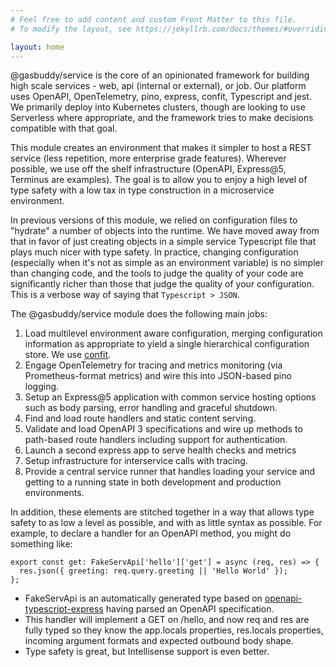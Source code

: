 ```yaml
---
# Feel free to add content and custom Front Matter to this file.
# To modify the layout, see https://jekyllrb.com/docs/themes/#overriding-theme-defaults

layout: home
---
```


@gasbuddy/service is the core of an opinionated framework for building high scale services - web, api (internal or external), or job. Our platform uses OpenAPI, OpenTelemetry, pino, express, confit, Typescript and jest. We primarily deploy into Kubernetes clusters, though are looking to use Serverless where appropriate, and the framework tries to make decisions compatible with that goal.

This module creates an environment that makes it simpler to host a REST service (less repetition, more enterprise grade features). Wherever possible, we use off the shelf infrastructure (OpenAPI, Express@5, Terminus are examples). The goal is to allow you to enjoy a high level of type safety with a low tax in type construction in a microservice environment.

In previous versions of this module, we relied on configuration files to "hydrate" a number of objects into the runtime. We have moved away from that in favor of just creating objects in a simple service Typescript file that plays much nicer with type safety. In practice, changing configuration (especially when it's not as simple as an environment variable) is no simpler than changing code, and the tools to judge the quality of your code are significantly richer than those that judge the quality of your configuration. This is a verbose way of saying that `Typescript > JSON`.

The @gasbuddy/service module does the following main jobs:

1. Load multilevel environment aware configuration, merging configuration information as appropriate to yield a single hierarchical configuration store. We use [confit](https://github.com/krakenjs/confit).
2. Engage OpenTelemetry for tracing and metrics monitoring (via Prometheus-format metrics) and wire this into JSON-based pino logging.
3. Setup an Express@5 application with common service hosting options such as body parsing, error handling and graceful shutdown.
4. Find and load route handlers and static content serving.
5. Validate and load OpenAPI 3 specifications and wire up methods to path-based route handlers including support for authentication.
6. Launch a second express app to serve health checks and metrics
7. Setup infrastructure for interservice calls with tracing.
8. Provide a central service runner that handles loading your service and getting to a running state in both development and production environments.

In addition, these elements are stitched together in a way that allows type safety to as low a level as possible, and with as little syntax as possible. For example, to declare a handler for an OpenAPI method, you might do something like:

```
export const get: FakeServApi['hello']['get'] = async (req, res) => {
  res.json({ greeting: req.query.greeting || 'Hello World' });
};
```

* FakeServApi is an automatically generated type based on [openapi-typescript-express](https://github.com/gas-buddy/openapi-typescript-express) having parsed an OpenAPI specification.
* This handler will implement a GET on /hello, and now req and res are fully typed so they know the app.locals properties, res.locals properties, incoming argument formats and expected outbound body shape.
* Type safety is great, but Intellisense support is even better.
